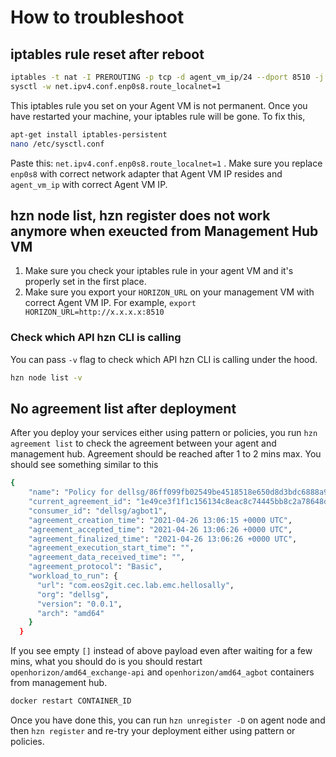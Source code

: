 # How to troubleshoot

## iptables rule reset after reboot

``` bash
iptables -t nat -I PREROUTING -p tcp -d agent_vm_ip/24 --dport 8510 -j DNAT --to-destination 127.0.0.1:8510
sysctl -w net.ipv4.conf.enp0s8.route_localnet=1
```

This iptables rule you set on your Agent VM is not permanent. Once you have restarted your machine, your iptables rule will be gone.
To fix this,

``` bash
apt-get install iptables-persistent
nano /etc/sysctl.conf
```
Paste this: `net.ipv4.conf.enp0s8.route_localnet=1` . Make sure you replace `enp0s8` with correct network adapter that Agent VM IP resides and `agent_vm_ip` with correct Agent VM IP.

## hzn node list, hzn register does not work anymore when exeucted from Management Hub VM

1. Make sure you check your iptables rule in your agent VM and it's properly set in the first place.
2. Make sure you export your `HORIZON_URL` on your management VM with correct Agent VM IP. 
For example, `export HORIZON_URL=http://x.x.x.x:8510`


### Check which API hzn CLI is calling

You can pass `-v` flag to check which API hzn CLI is calling under the hood.

``` bash
hzn node list -v
```

## No agreement list after deployment 

After you deploy your services either using pattern or policies, you run `hzn agreement list` to check the agreement between your agent and management hub. Agreement should be reached after 1 to 2 mins max. You should see something similar to this 

``` bash
{
    "name": "Policy for dellsg/86ff099fb02549be4518518e650d8d3bdc6888a9 merged with dellsg/hellosally",
    "current_agreement_id": "1e49ce3f1f1c156134c8eac8c74445bb8c2a78648d9f7b392deaefe0491dd463",
    "consumer_id": "dellsg/agbot1",
    "agreement_creation_time": "2021-04-26 13:06:15 +0000 UTC",
    "agreement_accepted_time": "2021-04-26 13:06:26 +0000 UTC",
    "agreement_finalized_time": "2021-04-26 13:06:26 +0000 UTC",
    "agreement_execution_start_time": "",
    "agreement_data_received_time": "",
    "agreement_protocol": "Basic",
    "workload_to_run": {
      "url": "com.eos2git.cec.lab.emc.hellosally",
      "org": "dellsg",
      "version": "0.0.1",
      "arch": "amd64"
    }
  }

```

If you see empty `[]` instead of above payload even after waiting for a few mins, what you should do is you should restart 
`openhorizon/amd64_exchange-api` and `openhorizon/amd64_agbot` containers from management hub.


``` bash
docker restart CONTAINER_ID
```

Once you have done this, you can run `hzn unregister -D` on agent node and then `hzn register` and re-try your deployment either using pattern or policies.